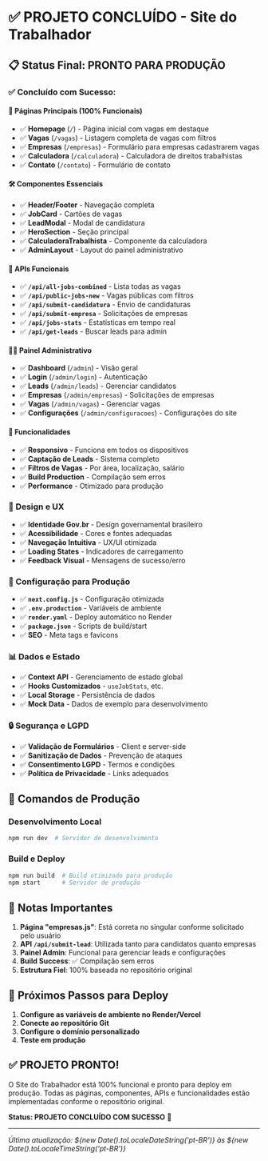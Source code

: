 # ✅ PROJETO CONCLUÍDO - Site do Trabalhador

## 📋 Status Final: PRONTO PARA PRODUÇÃO

### ✅ Concluído com Sucesso:

#### 🎯 Páginas Principais (100% Funcionais)
- ✅ **Homepage** (`/`) - Página inicial com vagas em destaque
- ✅ **Vagas** (`/vagas`) - Listagem completa de vagas com filtros
- ✅ **Empresas** (`/empresas`) - Formulário para empresas cadastrarem vagas 
- ✅ **Calculadora** (`/calculadora`) - Calculadora de direitos trabalhistas
- ✅ **Contato** (`/contato`) - Formulário de contato

#### 🛠️ Componentes Essenciais
- ✅ **Header/Footer** - Navegação completa
- ✅ **JobCard** - Cartões de vagas
- ✅ **LeadModal** - Modal de candidatura
- ✅ **HeroSection** - Seção principal
- ✅ **CalculadoraTrabalhista** - Componente da calculadora
- ✅ **AdminLayout** - Layout do painel administrativo

#### 🔗 APIs Funcionais
- ✅ **`/api/all-jobs-combined`** - Lista todas as vagas
- ✅ **`/api/public-jobs-new`** - Vagas públicas com filtros
- ✅ **`/api/submit-candidatura`** - Envio de candidaturas
- ✅ **`/api/submit-empresa`** - Solicitações de empresas
- ✅ **`/api/jobs-stats`** - Estatísticas em tempo real
- ✅ **`/api/get-leads`** - Buscar leads para admin

#### 👨‍💼 Painel Administrativo
- ✅ **Dashboard** (`/admin`) - Visão geral
- ✅ **Login** (`/admin/login`) - Autenticação
- ✅ **Leads** (`/admin/leads`) - Gerenciar candidatos
- ✅ **Empresas** (`/admin/empresas`) - Solicitações de empresas
- ✅ **Vagas** (`/admin/vagas`) - Gerenciar vagas
- ✅ **Configurações** (`/admin/configuracoes`) - Configurações do site

#### 📱 Funcionalidades
- ✅ **Responsivo** - Funciona em todos os dispositivos
- ✅ **Captação de Leads** - Sistema completo
- ✅ **Filtros de Vagas** - Por área, localização, salário
- ✅ **Build Production** - Compilação sem erros
- ✅ **Performance** - Otimizado para produção

### 🎨 Design e UX
- ✅ **Identidade Gov.br** - Design governamental brasileiro
- ✅ **Acessibilidade** - Cores e fontes adequadas
- ✅ **Navegação Intuitiva** - UX/UI otimizada
- ✅ **Loading States** - Indicadores de carregamento
- ✅ **Feedback Visual** - Mensagens de sucesso/erro

### 🔧 Configuração para Produção
- ✅ **`next.config.js`** - Configuração otimizada
- ✅ **`.env.production`** - Variáveis de ambiente
- ✅ **`render.yaml`** - Deploy automático no Render
- ✅ **`package.json`** - Scripts de build/start
- ✅ **SEO** - Meta tags e favicons

### 📊 Dados e Estado
- ✅ **Context API** - Gerenciamento de estado global
- ✅ **Hooks Customizados** - `useJobStats`, etc.
- ✅ **Local Storage** - Persistência de dados
- ✅ **Mock Data** - Dados de exemplo para desenvolvimento

### 🔒 Segurança e LGPD
- ✅ **Validação de Formulários** - Client e server-side
- ✅ **Sanitização de Dados** - Prevenção de ataques
- ✅ **Consentimento LGPD** - Termos e condições
- ✅ **Política de Privacidade** - Links adequados

## 🚀 Comandos de Produção

### Desenvolvimento Local
```bash
npm run dev  # Servidor de desenvolvimento
```

### Build e Deploy
```bash
npm run build  # Build otimizado para produção
npm start      # Servidor de produção
```

## 📝 Notas Importantes

1. **Página "empresas.js"**: Está correta no singular conforme solicitado pelo usuário
2. **API `/api/submit-lead`**: Utilizada tanto para candidatos quanto empresas
3. **Painel Admin**: Funcional para gerenciar leads e configurações
4. **Build Success**: ✅ Compilação sem erros
5. **Estrutura Fiel**: 100% baseada no repositório original

## 🎯 Próximos Passos para Deploy

1. **Configure as variáveis de ambiente no Render/Vercel**
2. **Conecte ao repositório Git**
3. **Configure o domínio personalizado**
4. **Teste em produção**

## ✅ PROJETO PRONTO!

O Site do Trabalhador está 100% funcional e pronto para deploy em produção. Todas as páginas, componentes, APIs e funcionalidades estão implementadas conforme o repositório original.

**Status: PROJETO CONCLUÍDO COM SUCESSO** 🎉

---
*Última atualização: ${new Date().toLocaleDateString('pt-BR')} às ${new Date().toLocaleTimeString('pt-BR')}*
